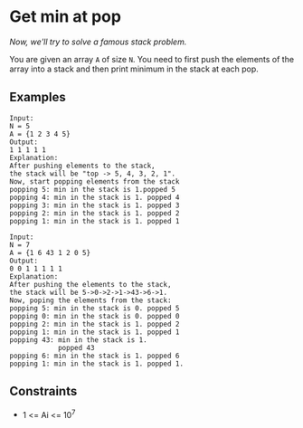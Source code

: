 # Get min at pop 
<i>Now, we'll try to solve a famous stack problem.</i>

You are given an array `A` of size `N`. You need to first push the elements of the array into a stack and then print minimum in the stack at each pop.

## Examples
```
Input:
N = 5
A = {1 2 3 4 5}
Output: 
1 1 1 1 1
Explanation: 
After pushing elements to the stack, 
the stack will be "top -> 5, 4, 3, 2, 1". 
Now, start popping elements from the stack
popping 5: min in the stack is 1.popped 5
popping 4: min in the stack is 1. popped 4
popping 3: min in the stack is 1. popped 3
popping 2: min in the stack is 1. popped 2
popping 1: min in the stack is 1. popped 1
```
```
Input: 
N = 7
A = {1 6 43 1 2 0 5}
Output: 
0 0 1 1 1 1 1
Explanation: 
After pushing the elements to the stack, 
the stack will be 5->0->2->1->43->6->1. 
Now, poping the elements from the stack:
popping 5: min in the stack is 0. popped 5
popping 0: min in the stack is 0. popped 0
popping 2: min in the stack is 1. popped 2
popping 1: min in the stack is 1. popped 1
popping 43: min in the stack is 1. 
            popped 43
popping 6: min in the stack is 1. popped 6
popping 1: min in the stack is 1. popped 1.
```

## Constraints
* 1 <= Ai <= 10<sup>7</sup>
